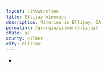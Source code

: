 ```yaml
---
layout: citywineries
title: Ellijay Wineries
description: Wineries in Ellijay, GA
permalink: /georgia/gilmer/ellijay/
state: ga
county: gilmer
city: ellijay
---
```

-
